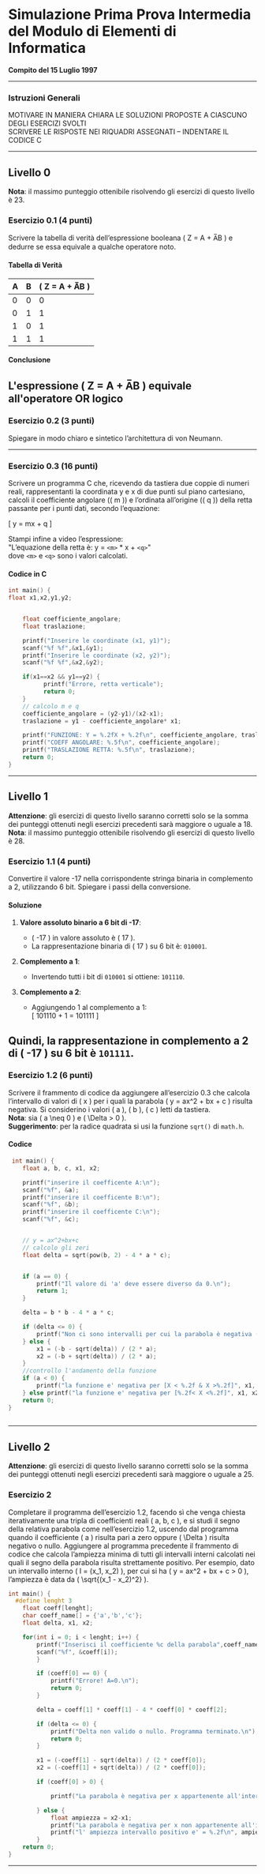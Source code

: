 # Simulazione Prima Prova Intermedia del Modulo di Elementi di Informatica

**Compito del 15 Luglio 1997**

---

### Istruzioni Generali
MOTIVARE IN MANIERA CHIARA LE SOLUZIONI PROPOSTE A CIASCUNO DEGLI ESERCIZI SVOLTI  
SCRIVERE LE RISPOSTE NEI RIQUADRI ASSEGNATI – INDENTARE IL CODICE C

---

## Livello 0
**Nota**: il massimo punteggio ottenibile risolvendo gli esercizi di questo livello è 23.

### Esercizio 0.1 (4 punti)
Scrivere la tabella di verità dell’espressione booleana \( Z = A + A̅B \) e dedurre se essa equivale a qualche operatore noto.

#### Tabella di Verità

| A | B | \( Z = A + A̅B \) |
|---|---|----------------------------|
| 0 | 0 | 0                          |
| 0 | 1 | 1                          |
| 1 | 0 | 1                          |
| 1 | 1 | 1                          |

#### Conclusione
L'espressione \( Z = A + A̅B \) equivale all'operatore OR logico
---

### Esercizio 0.2 (3 punti)
Spiegare in modo chiaro e sintetico l’architettura di von Neumann.

---

### Esercizio 0.3 (16 punti)
Scrivere un programma C che, ricevendo da tastiera due coppie di numeri reali, rappresentanti la coordinata y e x di due punti sul piano cartesiano, calcoli il coefficiente angolare (\( m \)) e l’ordinata all’origine (\( q \)) della retta passante per i punti dati, secondo l’equazione:

\[
y = mx + q
\]

Stampi infine a video l’espressione:  
"L’equazione della retta è: y = `<m>` * x + `<q>`"  
dove `<m>` e `<q>` sono i valori calcolati.

#### Codice in C

```c
int main() {
float x1,x2,y1,y2;


    float coefficiente_angolare;
    float traslazione;

  	printf("Inserire le coordinate (x1, y1)");
    scanf("%f %f",&x1,&y1);
    printf("Inserire le coordinate (x2, y2)");
    scanf("%f %f",&x2,&y2);

	if(x1==x2 && y1==y2) {
          printf("Errore, retta verticale");
          return 0;
	}
    // calcolo m e q
    coefficiente_angolare = (y2-y1)/(x2-x1);
    traslazione = y1 - coefficiente_angolare* x1;

    printf("FUNZIONE: Y = %.2fX + %.2f\n", coefficiente_angolare, traslazione);
    printf("COEFF ANGOLARE: %.5f\n", coefficiente_angolare);
    printf("TRASLAZIONE RETTA: %.5f\n", traslazione);
    return 0;
}

```

---

## Livello 1
**Attenzione**: gli esercizi di questo livello saranno corretti solo se la somma dei punteggi ottenuti negli esercizi precedenti sarà maggiore o uguale a 18.  
**Nota**: il massimo punteggio ottenibile risolvendo gli esercizi di questo livello è 28.

### Esercizio 1.1 (4 punti)
Convertire il valore -17 nella corrispondente stringa binaria in complemento a 2, utilizzando 6 bit. Spiegare i passi della conversione.

#### Soluzione

1. **Valore assoluto binario a 6 bit di -17**:  
   - \( -17 \) in valore assoluto è \( 17 \).  
   - La rappresentazione binaria di \( 17 \) su 6 bit è: `010001`.

2. **Complemento a 1**:  
   - Invertendo tutti i bit di `010001` si ottiene: `101110`.

3. **Complemento a 2**:  
   - Aggiungendo 1 al complemento a 1:  
     \[
     101110 + 1 = 101111
     \]

Quindi, la rappresentazione in complemento a 2 di \( -17 \) su 6 bit è `101111`.
---

### Esercizio 1.2 (6 punti)
Scrivere il frammento di codice da aggiungere all’esercizio 0.3 che calcola l’intervallo di valori di \( x \) per i quali la parabola \( y = ax^2 + bx + c \) risulta negativa. Si considerino i valori \( a \), \( b \), \( c \) letti da tastiera.  
**Nota**: sia \( a \neq 0 \) e \( \Delta > 0 \).  
**Suggerimento**: per la radice quadrata si usi la funzione `sqrt()` di `math.h`.

#### Codice

```c
 int main() {
    float a, b, c, x1, x2;

    printf("inserire il coefficente A:\n");
    scanf("%f", &a);
    printf("inserire il coefficente B:\n");
    scanf("%f", &b);
    printf("inserire il coefficente C:\n");
    scanf("%f", &c);


    // y = ax^2+bx+c
    // calcolo gli zeri
    float delta = sqrt(pow(b, 2) - 4 * a * c);


    if (a == 0) {
        printf("Il valore di 'a' deve essere diverso da 0.\n");
        return 1;
    }

    delta = b * b - 4 * a * c;

    if (delta <= 0) {
        printf("Non ci sono intervalli per cui la parabola è negativa (Delta <= 0).\n");
    } else {
        x1 = (-b - sqrt(delta)) / (2 * a);
        x2 = (-b + sqrt(delta)) / (2 * a);
	}
    //controllo l'andamento della funzione
    if (a < 0) {
        printf("la funzione e' negativa per [X < %.2f & X >%.2f]", x1, x2);
    } else printf("la funzione e' negativa per [%.2f< X <%.2f]", x1, x2);
    return 0;
}
    
```
---

## Livello 2
**Attenzione**: gli esercizi di questo livello saranno corretti solo se la somma dei punteggi ottenuti negli esercizi precedenti sarà maggiore o uguale a 25.

### Esercizio 2
Completare il programma dell’esercizio 1.2, facendo sì che venga chiesta iterativamente una tripla di coefficienti reali \( a, b, c \), e si studi il segno della relativa parabola come nell’esercizio 1.2, uscendo dal programma quando il coefficiente \( a \) risulta pari a zero oppure \( \Delta \) risulta negativo o nullo.
Aggiungere al programma precedente il frammento di codice che calcola l’ampiezza minima di tutti gli intervalli interni calcolati nei quali il segno della parabola risulta strettamente positivo. Per esempio, dato un intervallo interno \( I = (x_1, x_2) \), per cui si ha \( y = ax^2 + bx + c > 0 \), l’ampiezza è data da \( \sqrt{(x_1 - x_2)^2} \).

```c
int main() {
  #define lenght 3
	float coeff[lenght];
    char coeff_name[] = {'a','b','c'};
    float delta, x1, x2;

    for(int i = 0; i < lenght; i++) {
        printf("Inserisci il coefficiente %c della parabola",coeff_name[i]);
        scanf("%f", &coeff[i]);
		}

        if (coeff[0] == 0) {
            printf("Errore! A=0.\n");
            return 0;
        }

        delta = coeff[1] * coeff[1] - 4 * coeff[0] * coeff[2];

        if (delta <= 0) {
            printf("Delta non valido o nullo. Programma terminato.\n");
            return 0;
        }

        x1 = (-coeff[1] - sqrt(delta)) / (2 * coeff[0]);
        x2 = (-coeff[1] + sqrt(delta)) / (2 * coeff[0]);

        if (coeff[0] > 0) {

            printf("La parabola è negativa per x appartenente all'intervallo: (%.2f, %.2f)\n", x1, x2);

        } else {
          	float ampiezza = x2-x1;
            printf("La parabola è negativa per x non appartenente all'intervallo: (%.2f, %.2f)\n", x1, x2);
            printf("l' ampiezza intervallo positivo e' = %.2f\n", ampiezza);
        }
    return 0;
}

```
---
